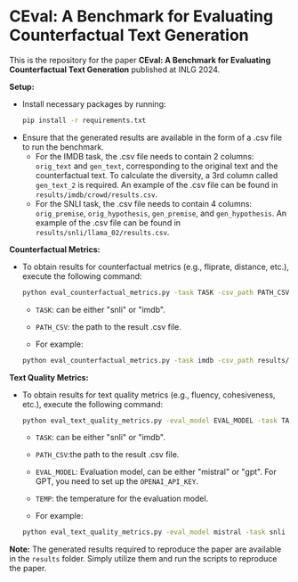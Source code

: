 # CEval: A Benchmark for Evaluating Counterfactual Text Generation

This is the repository for the paper **CEval: A Benchmark for Evaluating Counterfactual Text Generation** published at INLG 2024.


**Setup:**
- Install necessary packages by running:
  ```bash
  pip install -r requirements.txt
  ```
- Ensure that the generated results are available in the form of a .csv file to run the benchmark.
  - For the IMDB task, the .csv file needs to contain 2 columns: `orig_text` and `gen_text`, corresponding to the original text and the counterfactual text. To calculate the diversity, a 3rd column called `gen_text_2` is required. An example of the .csv file can be found in `results/imdb/crowd/results.csv`.
  - For the SNLI task, the .csv file needs to contain 4 columns: `orig_premise`, `orig_hypothesis`, `gen_premise`, and `gen_hypothesis`. An example of the .csv file can be found in `results/snli/llama_02/results.csv`.

**Counterfactual Metrics:**
- To obtain results for counterfactual metrics (e.g., fliprate, distance, etc.), execute the following command:
  ```bash
  python eval_counterfactual_metrics.py -task TASK -csv_path PATH_CSV
  ```
  - `TASK`: can be either "snli" or "imdb".
  - `PATH_CSV`: the path to the result .csv file.

  - For example:
  ```bash
  python eval_counterfactual_metrics.py -task imdb -csv_path results/imdb/crowd/results.csv
  ```

  
**Text Quality Metrics:**
- To obtain results for text quality metrics (e.g., fluency, cohesiveness, etc.), execute the following command:
  ```bash
  python eval_text_quality_metrics.py -eval_model EVAL_MODEL -task TASK -csv_path PATH_CSV -temperature TEMP
  ```
  - `TASK`: can be either "snli" or "imdb".
  - `PATH_CSV`:the path to the result .csv file.
  - `EVAL_MODEL`: Evaluation model, can be either "mistral" or "gpt". For GPT, you need to set up the `OPENAI_API_KEY`.
  - `TEMP`: the temperature for the evaluation model.

  - For example:
  ```bash
  python eval_text_quality_metrics.py -eval_model mistral -task snli -csv_path results/snli/crowd/results.csv -temperature 0.5
  ```

**Note:** The generated results required to reproduce the paper are available in the `results` folder. Simply utilize them and run the scripts to reproduce the paper.